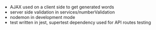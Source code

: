 - AJAX used on a client side to get generated words
- server side validation in services/numberValidation
- nodemon in development mode
- test written in jest, supertest dependency used for API routes testing